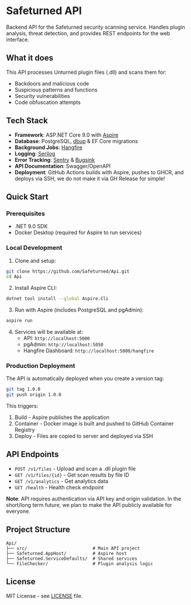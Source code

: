 # Safeturned API

Backend API for the Safeturned security scanning service. Handles plugin analysis, threat detection, and provides REST endpoints for the web interface.

## What it does

This API processes Unturned plugin files (.dll) and scans them for:
- Backdoors and malicious code
- Suspicious patterns and functions
- Security vulnerabilities
- Code obfuscation attempts

## Tech Stack

- **Framework**: ASP.NET Core 9.0 with [Aspire](https://learn.microsoft.com/en-us/dotnet/aspire/)
- **Database**: PostgreSQL, [dbup](https://dbup.readthedocs.io/) & EF Core migrations
- **Background Jobs**: [Hangfire](https://www.hangfire.io/)
- **Logging**: [Serilog](https://serilog.net/)
- **Error Tracking**: [Sentry](https://sentry.io/) & [Bugsink](https://www.bugsink.com/)
- **API Documentation**: Swagger/OpenAPI
- **Deployment**: GitHub Actions builds with Aspire, pushes to GHCR, and deploys via SSH, we do not make it via GH Release for simple!

## Quick Start

### Prerequisites

- .NET 9.0 SDK
- Docker Desktop (required for Aspire to run services)

### Local Development

1. Clone and setup:
```bash
git clone https://github.com/Safeturned/Api.git
cd Api
```

2. Install Aspire CLI:
```bash
dotnet tool install --global Aspire.Cli
```

3. Run with Aspire (includes PostgreSQL and pgAdmin):
```bash
aspire run
```

4. Services will be available at:
   - API: `http://localhost:5000`
   - pgAdmin: `http://localhost:5050`
   - Hangfire Dashboard: `http://localhost:5000/hangfire`

### Production Deployment

The API is automatically deployed when you create a version tag:

```bash
git tag 1.0.0
git push origin 1.0.0
```

This triggers:
1. Build - Aspire publishes the application
2. Container - Docker image is built and pushed to GitHub Container Registry
3. Deploy - Files are copied to server and deployed via SSH

## API Endpoints

- `POST /v1/files` - Upload and scan a .dll plugin file
- `GET /v1/files/{id}` - Get scan results by file ID
- `GET /v1/analytics` - Get analytics data
- `GET /health` - Health check endpoint

**Note**: API requires authentication via API key and origin validation. In the short/long term future, we plan to make the API publicly available for everyone.

## Project Structure

```
Api/
├── src/                         # Main API project
├── Safeturned.AppHost/          # Aspire host
├── Safeturned.ServiceDefaults/  # Shared services
└── FileChecker/                 # Plugin analysis logic
```

## License

MIT License - see [LICENSE](LICENSE) file.